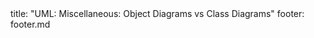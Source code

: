 <frontmatter>
title: "UML: Miscellaneous: Object Diagrams vs Class Diagrams"
footer: footer.md
</frontmatter>

<include src="unit-inPage-asFlat.md" boilerplate />